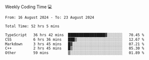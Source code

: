 Weekly Coding Time 💻

<!--START_SECTION:waka-->

```txt
From: 16 August 2024 - To: 23 August 2024

Total Time: 52 hrs 5 mins

TypeScript   36 hrs 42 mins  █████████████████▓░░░░░░░   70.45 %
CSS          6 hrs 36 mins   ███▒░░░░░░░░░░░░░░░░░░░░░   12.67 %
Markdown     3 hrs 45 mins   █▓░░░░░░░░░░░░░░░░░░░░░░░   07.21 %
C++          2 hrs 45 mins   █▒░░░░░░░░░░░░░░░░░░░░░░░   05.30 %
Other        59 mins         ▒░░░░░░░░░░░░░░░░░░░░░░░░   01.89 %
```

<!--END_SECTION:waka-->
